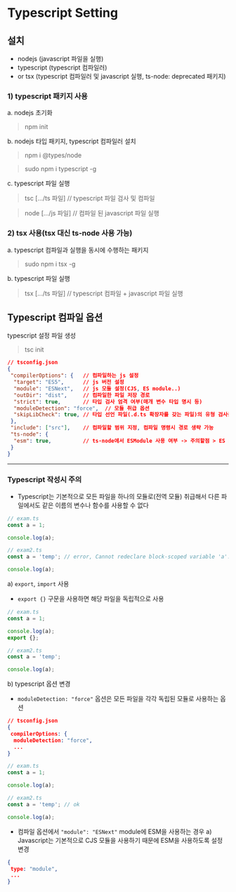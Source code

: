 # Typescript Setting
## 설치
- nodejs (javascript 파일을 실행)
- typescript (typescript 컴파일러)
- or tsx (typescript 컴파일러 및 javascript 실행, ts-node: deprecated 패키지)

### 1) typescript 패키지 사용
a. nodejs 초기화
> npm init

b. nodejs 타입 패키지, typescript 컴파일러 설치
> npm i @types/node

> sudo npm i typescript -g

c. typescript 파일 실행
> tsc [.../ts 파일] // typescript 파일 검사 및 컴파일

> node [.../js 파일] // 컴파일 된 javascript 파일 실행

### 2) tsx 사용(tsx 대신 ts-node 사용 가능)
a. typescript 컴파일과 실행을 동시에 수행하는 패키지
> sudo npm i tsx -g

b. typescript 파일 실행
> tsx [.../ts 파일] // typescript 컴파일 + javascript 파일 실행


## Typescript 컴파일 옵션

typescript 설정 파일 생성
> tsc init

```json
// tsconfig.json
{
 "compilerOptions": {   // 컴파일하는 js 설정
  "target": "ES5",      // js 버전 설정
  "module": "ESNext",   // js 모듈 설정(CJS, ES module..)
  "outDir": "dist",     // 컴파일한 파일 저장 경로
  "strict": true,       // 타입 검사 엄격 여부(매개 변수 타입 명시 등)
  "moduleDetection": "force",  // 모듈 취급 옵션
  "skipLibCheck": true, // 타입 선언 파일(.d.ts 확장자를 갖는 파일)의 유형 검사를 생략하는 옵션입니다. 20버전 이후 필수
 },
 "include": ["src"],    // 컴파일할 범위 지정, 컴파일 명령시 경로 생략 가능
 "ts-node": {
  "esm": true,          // ts-node에서 ESModule 사용 여부 -> 주의할점 > ES module 확인
 }
}
```

---
### Typescript 작성시 주의
- Typescript는 기본적으로 모든 파일을 하나의 모듈로(전역 모듈) 취급해서 다른 파일에서도 같은 이름의 변수나 함수를 사용할 수 없다
```typescript
// exam.ts
const a = 1;

console.log(a);
```
```typescript
// exam2.ts
const a = 'temp'; // error, Cannot redeclare block-scoped variable 'a'.ts(2451)

console.log(a);
```

a) `export`, `import` 사용
- `export {}` 구문을 사용하면 해당 파일을 독립적으로 사용
```typescript
// exam.ts
const a = 1;

console.log(a);
export {};
```
```typescript
// exam2.ts
const a = 'temp';

console.log(a);
```

b) typescript 옵션 변경
- `moduleDetection: "force"` 옵션은 모든 파일을 각각 독립된 모듈로 사용하는 옵션
```json
// tsconfig.json
{
 compilerOptions: {
  moduleDetection: "force",
  ...
}
```
```typescript
// exam.ts
const a = 1;

console.log(a);
```
```typescript
// exam2.ts
const a = 'temp'; // ok

console.log(a);
```

- 컴파일 옵션에서 `"module": "ESNext"` module에 ESM을 사용하는 경우
a) Javascript는 기본적으로 CJS 모듈을 사용하기 때문에 ESM을 사용하도록 설정 변경
```json
{
 type: "module",
 ...
}
```
